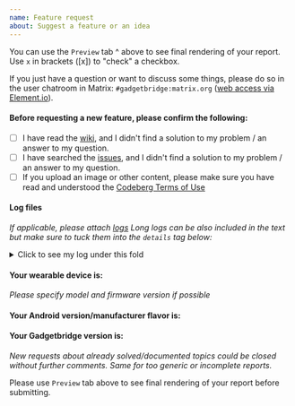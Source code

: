 ```yaml
---
name: Feature request
about: Suggest a feature or an idea
---
```

You can use the `Preview` tab ^ above to see final rendering of your report. Use `x` in brackets ([x]) to "check" a checkbox.

If you just have a question or want to discuss some things, please do so in the user chatroom in Matrix: `#gadgetbridge:matrix.org` ([web access via Element.io](https://app.element.io/#/room/#gadgetbridge:matrix.org)).

#### Before requesting a new feature, please confirm the following:
- [ ] I have read the [wiki](https://codeberg.org/Freeyourgadget/Gadgetbridge/wiki), and I didn't find a solution to my problem / an answer to my question.
- [ ] I have searched the [issues](https://codeberg.org/Freeyourgadget/Gadgetbridge/issues), and I didn't find a solution to my problem / an answer to my question.
- [ ] If you upload an image or other content, please make sure you have read and understood the [Codeberg Terms of Use](https://codeberg.org/codeberg/org/src/branch/master/TermsOfUse.md)

#### Log files
*If applicable, please attach [logs](https://codeberg.org/Freeyourgadget/Gadgetbridge/wiki/Log-Files)*
*Long logs can be also included in the text but make sure to tuck them into the `details` tag below:*

<details>
  <summary>Click to see my log under this fold</summary>

```
Here go lines of your log.
```
</details>


#### Your wearable device is:

*Please specify model and firmware version if possible*

#### Your Android version/manufacturer flavor is:

#### Your Gadgetbridge version is:



*New requests about already solved/documented topics could be closed without further comments. Same for too generic or incomplete reports.*

Please use `Preview` tab above to see final rendering of your report before submitting.

